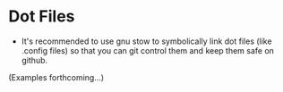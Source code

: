 # Dot Files

- It's recommended to use gnu stow to symbolically link dot files (like .config files)
so that you can git control them and keep them safe on github.

(Examples forthcoming...)
